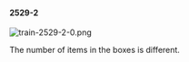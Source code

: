 #### 2529-2
![train-2529-2-0.png](https://github.com/lil-lab/nlvr/raw/master/nlvr/train/images/59/train-2529-2-0.png "train-2529-2-0.png")

The number of items in the boxes is different.